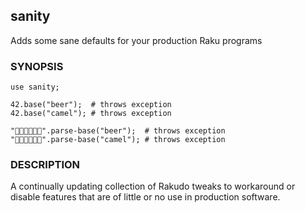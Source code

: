 ## sanity

Adds some sane defaults for your production Raku programs

### SYNOPSIS

```
use sanity;

42.base("beer");  # throws exception
42.base("camel"); # throws exception

"🍻🍺🍻🍺🍻🍺".parse-base("beer");  # throws exception
"🐫🐪🐫🐪🐫🐪".parse-base("camel"); # throws exception
```

### DESCRIPTION

A continually updating collection of Rakudo tweaks to workaround or disable features that are of little or no use in production software.
